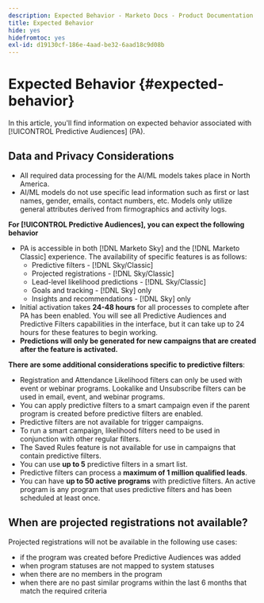 ```yaml
---
description: Expected Behavior - Marketo Docs - Product Documentation
title: Expected Behavior
hide: yes
hidefromtoc: yes
exl-id: d19130cf-186e-4aad-be32-6aad18c9d08b
---
```

# Expected Behavior {#expected-behavior}

In this article, you'll find information on expected behavior associated with [!UICONTROL Predictive Audiences] (PA).

## Data and Privacy Considerations

* All required data processing for the AI/ML models takes place in North America.
* AI/ML models do not use specific lead information such as first or last names, gender, emails, contact numbers, etc. Models only utilize general attributes derived from firmographics and activity logs.

**For [!UICONTROL Predictive Audiences], you can expect the following behavior**

* PA is accessible in both [!DNL Marketo Sky] and the [!DNL Marketo Classic] experience. The availability of specific features is as follows:
  * Predictive filters - [!DNL Sky/Classic]
  * Projected registrations - [!DNL Sky/Classic]
  * Lead-level likelihood predictions - [!DNL Sky/Classic]
  * Goals and tracking - [!DNL Sky] only
  * Insights and recommendations - [!DNL Sky] only
* Initial activation takes **24-48 hours** for all processes to complete after PA has been enabled. You will see all Predictive Audiences and Predictive Filters capabilities in the interface, but it can take up to 24 hours for these features to begin working.
* **Predictions will only be generated for new campaigns that are created after the feature is activated.**

**There are some additional considerations specific to predictive filters**:

* Registration and Attendance Likelihood filters can only be used with event or webinar programs. Lookalike and Unsubscribe filters can be used in email, event, and webinar programs.
* You can apply predictive filters to a smart campaign even if the parent program is created before predictive filters are enabled.
* Predictive filters are not available for trigger campaigns.
* To run a smart campaign, likelihood filters need to be used in conjunction with other regular filters.
* The Saved Rules feature is not available for use in campaigns that contain predictive filters.
* You can use **up to 5** predictive filters in a smart list.
* Predictive filters can process a **maximum of 1 million qualified leads**.
* You can have **up to 50 active programs** with predictive filters. An active program is any program that uses predictive filters and has been scheduled at least once.

## When are projected registrations not available?

Projected registrations will not be available in the following use cases:

* if the program was created before Predictive Audiences was added
* when program statuses are not mapped to system statuses
* when there are no members in the program
* when there are no past similar programs within the last 6 months that match the required criteria
